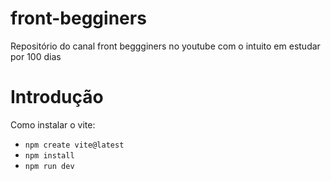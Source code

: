 # front-begginers
Repositório do canal front beggginers no youtube com o intuito em estudar por 100 dias 

# Introdução 
Como instalar o vite: 
- `npm create vite@latest`
- `npm install`
- `npm run dev`